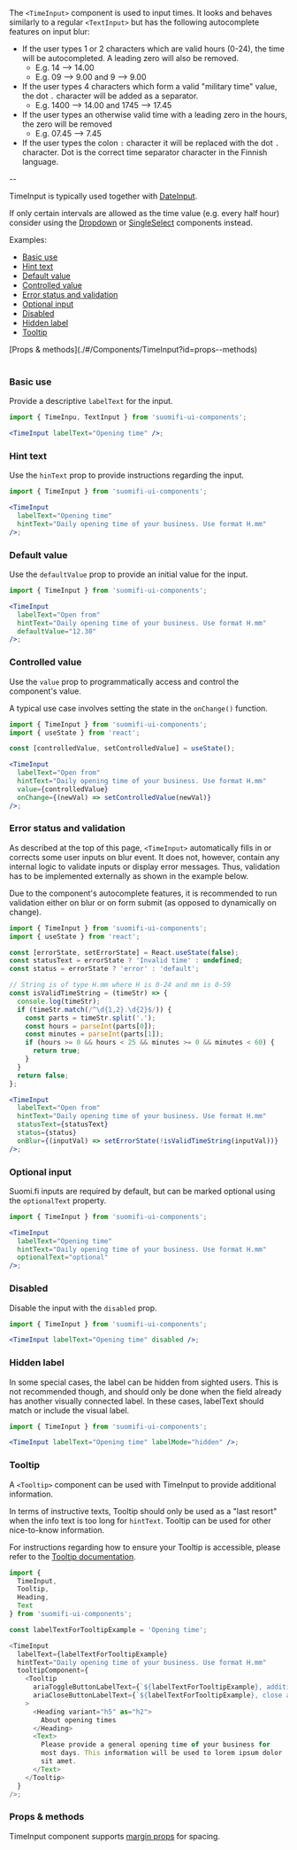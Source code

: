 The `<TimeInput>` component is used to input times. It looks and behaves similarly to a regular `<TextInput>` but has the following autocomplete features on input blur:

- If the user types 1 or 2 characters which are valid hours (0-24), the time will be autocompleted. A leading zero will also be removed.
  - E.g. 14 --> 14.00
  - E.g. 09 --> 9.00 and 9 --> 9.00
- If the user types 4 characters which form a valid "military time" value, the dot `.` character will be added as a separator.
  - E.g. 1400 --> 14.00 and 1745 --> 17.45
- If the user types an otherwise valid time with a leading zero in the hours, the zero will be removed
  - E.g. 07.45 --> 7.45
- If the user types the colon `:` character it will be replaced with the dot `.` character. Dot is the correct time separator character in the Finnish language.

--

TimeInput is typically used together with [DateInput](/#/Components/DateInput).

If only certain intervals are allowed as the time value (e.g. every half hour) consider using the [Dropdown](/#/Components/Dropdown) or [SingleSelect](/#/Components/SingleSelect) components instead.

Examples:

- [Basic use](./#/Components/TimeInput?id=basic-use)
- [Hint text](./#/Components/TimeInput?id=hint-text)
- [Default value](./#/Components/TimeInput?id=default-value)
- [Controlled value](./#/Components/TimeInput?id=controlled-value)
- [Error status and validation](./#/Components/TimeInput?id=error-status-and-validation)
- [Optional input](./#/Components/TimeInput?id=optional-input)
- [Disabled](./#/Components/TimeInput?id=disabled)
- [Hidden label](./#/Components/TimeInput?id=hidden-label)
- [Tooltip](./#/Components/TimeInput?id=tooltip)

<div style="margin-bottom: 40px">
  [Props & methods](./#/Components/TimeInput?id=props--methods)
</div>

### Basic use

Provide a descriptive `labelText` for the input.

```jsx
import { TimeInpu, TextInput } from 'suomifi-ui-components';

<TimeInput labelText="Opening time" />;
```

### Hint text

Use the `hinText` prop to provide instructions regarding the input.

```jsx
import { TimeInput } from 'suomifi-ui-components';

<TimeInput
  labelText="Opening time"
  hintText="Daily opening time of your business. Use format H.mm"
/>;
```

### Default value

Use the `defaultValue` prop to provide an initial value for the input.

```jsx
import { TimeInput } from 'suomifi-ui-components';

<TimeInput
  labelText="Open from"
  hintText="Daily opening time of your business. Use format H.mm"
  defaultValue="12.30"
/>;
```

### Controlled value

Use the `value` prop to programmatically access and control the component's value.

A typical use case involves setting the state in the `onChange()` function.

```jsx
import { TimeInput } from 'suomifi-ui-components';
import { useState } from 'react';

const [controlledValue, setControlledValue] = useState();

<TimeInput
  labelText="Open from"
  hintText="Daily opening time of your business. Use format H.mm"
  value={controlledValue}
  onChange={(newVal) => setControlledValue(newVal)}
/>;
```

### Error status and validation

As described at the top of this page, `<TimeInput>` automatically fills in or corrects some user inputs on blur event. It does not, however, contain any internal logic to validate inputs or display error messages. Thus, validation has to be implemented externally as shown in the example below.

Due to the component's autocomplete features, it is recommended to run validation either on blur or on form submit (as opposed to dynamically on change).

```jsx
import { TimeInput } from 'suomifi-ui-components';
import { useState } from 'react';

const [errorState, setErrorState] = React.useState(false);
const statusText = errorState ? 'Invalid time' : undefined;
const status = errorState ? 'error' : 'default';

// String is of type H.mm where H is 0-24 and mm is 0-59
const isValidTimeString = (timeStr) => {
  console.log(timeStr);
  if (timeStr.match(/^\d{1,2}.\d{2}$/)) {
    const parts = timeStr.split('.');
    const hours = parseInt(parts[0]);
    const minutes = parseInt(parts[1]);
    if (hours >= 0 && hours < 25 && minutes >= 0 && minutes < 60) {
      return true;
    }
  }
  return false;
};

<TimeInput
  labelText="Open from"
  hintText="Daily opening time of your business. Use format H.mm"
  statusText={statusText}
  status={status}
  onBlur={(inputVal) => setErrorState(!isValidTimeString(inputVal))}
/>;
```

### Optional input

Suomi.fi inputs are required by default, but can be marked optional using the `optionalText` property.

```jsx
import { TimeInput } from 'suomifi-ui-components';

<TimeInput
  labelText="Opening time"
  hintText="Daily opening time of your business. Use format H.mm"
  optionalText="optional"
/>;
```

### Disabled

Disable the input with the `disabled` prop.

```jsx
import { TimeInput } from 'suomifi-ui-components';

<TimeInput labelText="Opening time" disabled />;
```

### Hidden label

In some special cases, the label can be hidden from sighted users. This is not recommended though, and should only be done when the field already has another visually connected label. In these cases, labelText should match or include the visual label.

```jsx
import { TimeInput } from 'suomifi-ui-components';

<TimeInput labelText="Opening time" labelMode="hidden" />;
```

### Tooltip

A `<Tooltip>` component can be used with TimeInput to provide additional information.

In terms of instructive texts, Tooltip should only be used as a "last resort" when the info text is too long for `hintText`. Tooltip can be used for other nice-to-know information.

For instructions regarding how to ensure your Tooltip is accessible, please refer to the [Tooltip documentation](./#/Components/Tooltip).

```js
import {
  TimeInput,
  Tooltip,
  Heading,
  Text
} from 'suomifi-ui-components';

const labelTextForTooltipExample = 'Opening time';

<TimeInput
  labelText={labelTextForTooltipExample}
  hintText="Daily opening time of your business. Use format H.mm"
  tooltipComponent={
    <Tooltip
      ariaToggleButtonLabelText={`${labelTextForTooltipExample}, additional information`}
      ariaCloseButtonLabelText={`${labelTextForTooltipExample}, close additional information`}
    >
      <Heading variant="h5" as="h2">
        About opening times
      </Heading>
      <Text>
        Please provide a general opening time of your business for
        most days. This information will be used to lorem ipsum dolor
        sit amet.
      </Text>
    </Tooltip>
  }
/>;
```

### Props & methods

TimeInput component supports [margin props](./#/Spacing/Margin%20props) for spacing.
